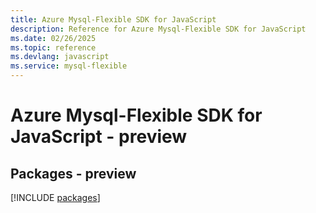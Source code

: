 ```yaml
---
title: Azure Mysql-Flexible SDK for JavaScript
description: Reference for Azure Mysql-Flexible SDK for JavaScript
ms.date: 02/26/2025
ms.topic: reference
ms.devlang: javascript
ms.service: mysql-flexible
---
```

# Azure Mysql-Flexible SDK for JavaScript - preview
## Packages - preview
[!INCLUDE [packages](mysql-flexible-index.md)]